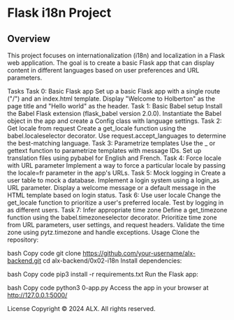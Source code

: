 # Flask i18n Project
## Overview
This project focuses on internationalization (i18n) and localization in a Flask web application. The goal is to create a basic Flask app that can display content in different languages based on user preferences and URL parameters.

Tasks
Task 0: Basic Flask app
Set up a basic Flask app with a single route ("/") and an index.html template.
Display "Welcome to Holberton" as the page title and "Hello world" as the header.
Task 1: Basic Babel setup
Install the Babel Flask extension (flask_babel version 2.0.0).
Instantiate the Babel object in the app and create a Config class with language settings.
Task 2: Get locale from request
Create a get_locale function using the babel.localeselector decorator.
Use request.accept_languages to determine the best-matching language.
Task 3: Parametrize templates
Use the _ or gettext function to parametrize templates with message IDs.
Set up translation files using pybabel for English and French.
Task 4: Force locale with URL parameter
Implement a way to force a particular locale by passing the locale=fr parameter in the app's URLs.
Task 5: Mock logging in
Create a user table to mock a database.
Implement a login system using a login_as URL parameter.
Display a welcome message or a default message in the HTML template based on login status.
Task 6: Use user locale
Change the get_locale function to prioritize a user's preferred locale.
Test by logging in as different users.
Task 7: Infer appropriate time zone
Define a get_timezone function using the babel.timezoneselector decorator.
Prioritize time zone from URL parameters, user settings, and request headers.
Validate the time zone using pytz.timezone and handle exceptions.
Usage
Clone the repository:

bash
Copy code
git clone https://github.com/your-username/alx-backend.git
cd alx-backend/0x02-i18n
Install dependencies:

bash
Copy code
pip3 install -r requirements.txt
Run the Flask app:

bash
Copy code
python3 0-app.py
Access the app in your browser at http://127.0.0.1:5000/

License
Copyright © 2024 ALX. All rights reserved.


